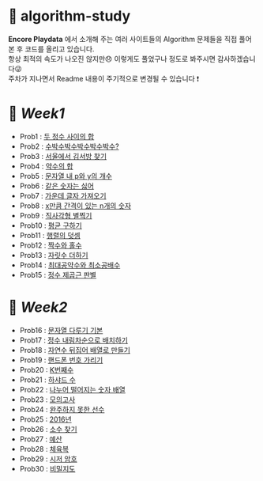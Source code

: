 # 📖 algorithm-study
**Encore Playdata** 에서 소개해 주는 여러 사이트들의 Algorithm 문제들을 직접 풀어본 후 코드를 올리고 있습니다.  
항상 최적의 속도가 나오진 않지만😞 이렇게도 풀었구나 정도로 봐주시면 감사하겠습니다😜  
주차가 지나면서 Readme 내용이 주기적으로 변경될 수 있습니다 ❗  
  
# 🔖 *Week1*
+ Prob1 : [두 정수 사이의 합](https://programmers.co.kr/learn/courses/30/lessons/12912)
+ Prob2 : [수박수박수박수박수박수?](https://programmers.co.kr/learn/courses/30/lessons/12922)
+ Prob3 : [서울에서 김서방 찾기](https://programmers.co.kr/learn/courses/30/lessons/12919)
+ Prob4 : [약수의 합](https://programmers.co.kr/learn/courses/30/lessons/12928)
+ Prob5 : [문자열 내 p와 y의 개수](https://programmers.co.kr/learn/courses/30/lessons/12916)
+ Prob6 : [같은 숫자는 싫어](https://programmers.co.kr/learn/courses/30/lessons/12906)
+ Prob7 : [가운데 글자 가져오기](https://programmers.co.kr/learn/courses/30/lessons/12903)
+ Prob8 : [x만큼 간격이 있는 n개의 숫자](https://programmers.co.kr/learn/courses/30/lessons/12954)
+ Prob9 : [직사각형 별찍기](https://programmers.co.kr/learn/courses/30/lessons/12969)
+ Prob10 : [평균 구하기](https://programmers.co.kr/learn/courses/30/lessons/12944)
+ Prob11 : [행렬의 덧셈](https://programmers.co.kr/learn/courses/30/lessons/12950)
+ Prob12 : [짝수와 홀수](https://programmers.co.kr/learn/courses/30/lessons/12937)
+ Prob13 : [자릿수 더하기](https://programmers.co.kr/learn/courses/30/lessons/12931)
+ Prob14 : [최대공약수와 최소공배수](https://programmers.co.kr/learn/courses/30/lessons/12940)
+ Prob15 : [정수 제곱근 판별](https://programmers.co.kr/learn/courses/30/lessons/12934)

# 🔖 *Week2*
+ Prob16 : [문자열 다루기 기본](https://programmers.co.kr/learn/courses/30/lessons/12918)
+ Prob17 : [정수 내림차순으로 배치하기](https://programmers.co.kr/learn/courses/30/lessons/12933)
+ Prob18 : [자연수 뒤집어 배열로 만들기](https://programmers.co.kr/learn/courses/30/lessons/12932)
+ Prob19 : [핸드폰 번호 가리기](https://programmers.co.kr/learn/courses/30/lessons/12948)
+ Prob20 : [K번째수](https://programmers.co.kr/learn/courses/30/lessons/42748)
+ Prob21 : [하샤드 수](https://programmers.co.kr/learn/courses/30/lessons/12947)
+ Prob22 : [나누어 떨어지는 숫자 배열](https://programmers.co.kr/learn/courses/30/lessons/12910)
+ Prob23 : [모의고사](https://programmers.co.kr/learn/courses/30/lessons/42840)
+ Prob24 : [완주하지 못한 선수](https://programmers.co.kr/learn/courses/30/lessons/42576)
+ Prob25 : [2016년](https://programmers.co.kr/learn/courses/30/lessons/12901)
+ Prob26 : [소수 찾기](https://programmers.co.kr/learn/courses/30/lessons/12921)
+ Prob27 : [예산](https://programmers.co.kr/learn/courses/30/lessons/12982)
+ Prob28 : [체육복](https://programmers.co.kr/learn/courses/30/lessons/42862)
+ Prob29 : [시저 암호](https://programmers.co.kr/learn/courses/30/lessons/12926)
+ Prob30 : [비밀지도](https://programmers.co.kr/learn/courses/30/lessons/17681)

